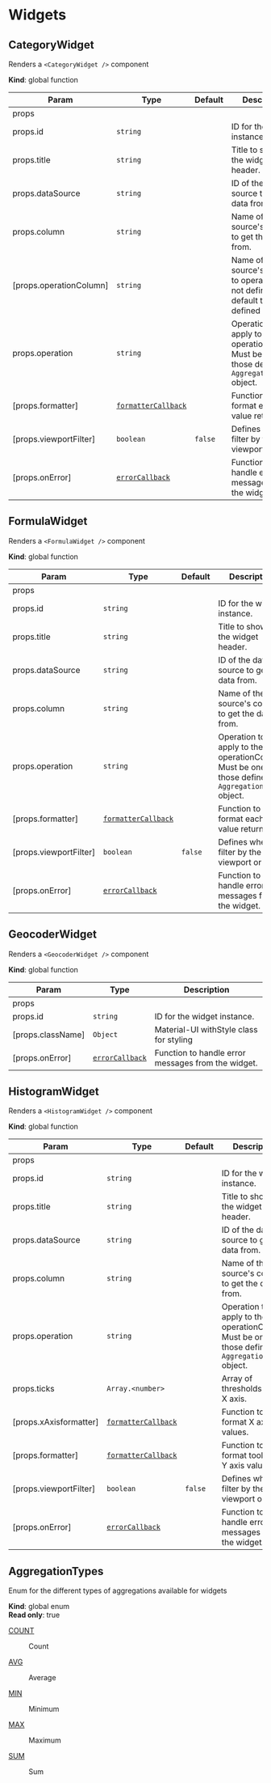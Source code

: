# Widgets
 
<a name="CategoryWidget"></a>

## CategoryWidget
Renders a `<CategoryWidget />` component

**Kind**: global function  

| Param | Type | Default | Description |
| --- | --- | --- | --- |
| props |  |  |  |
| props.id | <code>string</code> |  | ID for the widget instance. |
| props.title | <code>string</code> |  | Title to show in the widget header. |
| props.dataSource | <code>string</code> |  | ID of the data source to get the data from. |
| props.column | <code>string</code> |  | Name of the data source's column to get the data from. |
| [props.operationColumn] | <code>string</code> |  | Name of the data source's column to operate with. If not defined it will default to the one defined in `column`. |
| props.operation | <code>string</code> |  | Operation to apply to the operationColumn. Must be one of those defined in `AggregationTypes` object. |
| [props.formatter] | [<code>formatterCallback</code>](#formatterCallback) |  | Function to format each value returned. |
| [props.viewportFilter] | <code>boolean</code> | <code>false</code> | Defines whether filter by the viewport or not. |
| [props.onError] | [<code>errorCallback</code>](#errorCallback) |  | Function to handle error messages from the widget. |

<a name="FormulaWidget"></a>

## FormulaWidget
Renders a `<FormulaWidget />` component

**Kind**: global function  

| Param | Type | Default | Description |
| --- | --- | --- | --- |
| props |  |  |  |
| props.id | <code>string</code> |  | ID for the widget instance. |
| props.title | <code>string</code> |  | Title to show in the widget header. |
| props.dataSource | <code>string</code> |  | ID of the data source to get the data from. |
| props.column | <code>string</code> |  | Name of the data source's column to get the data from. |
| props.operation | <code>string</code> |  | Operation to apply to the operationColumn. Must be one of those defined in `AggregationTypes` object. |
| [props.formatter] | [<code>formatterCallback</code>](#formatterCallback) |  | Function to format each value returned. |
| [props.viewportFilter] | <code>boolean</code> | <code>false</code> | Defines whether filter by the viewport or not. |
| [props.onError] | [<code>errorCallback</code>](#errorCallback) |  | Function to handle error messages from the widget. |

<a name="GeocoderWidget"></a>

## GeocoderWidget
Renders a `<GeocoderWidget />` component

**Kind**: global function  

| Param | Type | Description |
| --- | --- | --- |
| props |  |  |
| props.id | <code>string</code> | ID for the widget instance. |
| [props.className] | <code>Object</code> | Material-UI withStyle class for styling |
| [props.onError] | [<code>errorCallback</code>](#errorCallback) | Function to handle error messages from the widget. |

<a name="HistogramWidget"></a>

## HistogramWidget
Renders a `<HistogramWidget />` component

**Kind**: global function  

| Param | Type | Default | Description |
| --- | --- | --- | --- |
| props |  |  |  |
| props.id | <code>string</code> |  | ID for the widget instance. |
| props.title | <code>string</code> |  | Title to show in the widget header. |
| props.dataSource | <code>string</code> |  | ID of the data source to get the data from. |
| props.column | <code>string</code> |  | Name of the data source's column to get the data from. |
| props.operation | <code>string</code> |  | Operation to apply to the operationColumn. Must be one of those defined in `AggregationTypes` object. |
| props.ticks | <code>Array.&lt;number&gt;</code> |  | Array of thresholds for the X axis. |
| [props.xAxisformatter] | [<code>formatterCallback</code>](#formatterCallback) |  | Function to format X axis values. |
| [props.formatter] | [<code>formatterCallback</code>](#formatterCallback) |  | Function to format tooltip and Y axis values. |
| [props.viewportFilter] | <code>boolean</code> | <code>false</code> | Defines whether filter by the viewport or not. |
| [props.onError] | [<code>errorCallback</code>](#errorCallback) |  | Function to handle error messages from the widget. |

<a name="AggregationTypes"></a>

## AggregationTypes
Enum for the different types of aggregations available for widgets

**Kind**: global enum  
**Read only**: true  

<dl>
<dt><a href="#COUNT">COUNT</a></dt>
<dd><p>Count</p>
</dd>
<dt><a href="#AVG">AVG</a></dt>
<dd><p>Average</p>
</dd>
<dt><a href="#MIN">MIN</a></dt>
<dd><p>Minimum</p>
</dd>
<dt><a href="#MAX">MAX</a></dt>
<dd><p>Maximum</p>
</dd>
<dt><a href="#SUM">SUM</a></dt>
<dd><p>Sum</p>
</dd>
</dl>